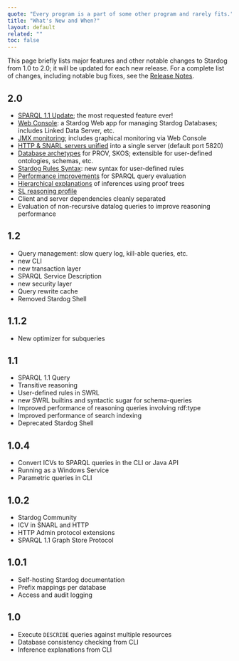 ```yaml
---
quote: "Every program is a part of some other program and rarely fits."
title: "What's New and When?"
layout: default
related: ""
toc: false
---
```


This page briefly lists major features and other notable changes to Stardog from 1.0 to 2.0; it will be updated for each new release. For a complete list of changes, including notable bug fixes, see the [Release Notes](/docs/RELEASE_NOTES.txt).

## 2.0

- [SPARQL 1.1 Update](/using/#sd-Updating); the most requested feature ever!
- [Web Console](/console): a Stardog Web app for managing Stardog Databases; includes Linked Data Server, etc.
- [JMX monitoring](/admin/#sd-JMX); includes graphical monitoring via Web Console
- [HTTP & SNARL servers unified](/admin/#sd-HTTP-SNARL-Unification) into a single server (default port 5820)
- [Database archetypes](/admin/#sd-Archetypes) for PROV, SKOS; extensible for user-defined ontologies, schemas, etc.
- [Stardog Rules Syntax](/owl2/#sd-Stardog-Rules-Syntax): new syntax for user-defined rules
- [Performance improvements](/performance) for SPARQL query evaluation
- [Hierarchical explanations](/owl2/#sd-Proof-Trees) of inferences using proof trees
- [SL reasoning profile](/owl2/#sd-Profiles)
- Client and server dependencies cleanly separated
- Evaluation of non-recursive datalog queries to improve reasoning performance

## 1.2

- Query management: slow query log, kill-able queries, etc.
- new CLI
- new transaction layer
- SPARQL Service Description
- new security layer
- Query rewrite cache
- Removed Stardog Shell

## 1.1.2

- New optimizer for subqueries

## 1.1

- SPARQL 1.1 Query
- Transitive reasoning
- User-defined rules in SWRL
- new SWRL builtins and syntactic sugar for schema-queries
- Improved performance of reasoning queries involving rdf:type
- Improved performance of search indexing
- Deprecated Stardog Shell

## 1.0.4

- Convert ICVs to SPARQL queries in the CLI or Java API
- Running as a Windows Service
- Parametric queries in CLI

## 1.0.2

- Stardog Community
- ICV in SNARL and HTTP
- HTTP Admin protocol extensions
- SPARQL 1.1 Graph Store Protocol

## 1.0.1

- Self-hosting Stardog documentation
- Prefix mappings per database
- Access and audit logging

## 1.0

- Execute `DESCRIBE` queries against multiple resources
- Database consistency checking from CLI
- Inference explanations from CLI